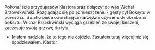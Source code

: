 Pokonaliście przydupasów Klastora oraz dołączył do was Wichał Brzowskwiński. Rozglądając się po pomieszczeniu - gęsty pył Boksytu w powietrzu, światło pieca oświetlające narzędzia używane do obrabiana boksytu. 
Wichał Brzoskwiński wyciąga grzebień ze swojej kieszeni, zaczesuje swoją grzywę do tyłu.
- Miałem nadzieje, że to tego nie dojdzie. Zastałem tutaj więcej niż się spodziewałem. Klastor 